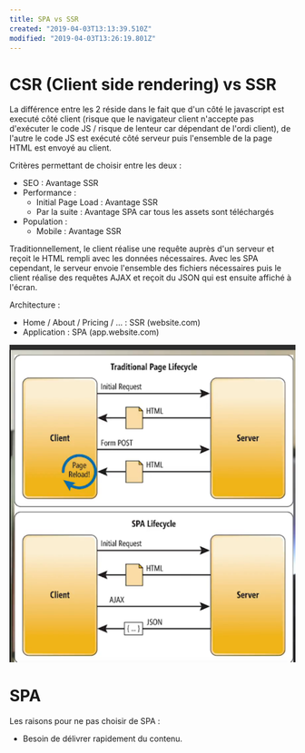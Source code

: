 ```yaml
---
title: SPA vs SSR
created: "2019-04-03T13:13:39.510Z"
modified: "2019-04-03T13:26:19.801Z"
---
```


# CSR (Client side rendering) vs SSR

La différence entre les 2 réside dans le fait que d'un côté le javascript est executé côté client (risque que le navigateur client n'accepte pas d'exécuter le code JS / risque de lenteur car dépendant de l'ordi client), de l'autre le code JS est exécuté côté serveur puis l'ensemble de la page HTML est envoyé au client.

Critères permettant de choisir entre les deux :

- SEO : Avantage SSR
- Performance :
  - Initial Page Load : Avantage SSR
  - Par la suite : Avantage SPA car tous les assets sont téléchargés
- Population :
  - Mobile : Avantage SSR

Traditionnellement, le client réalise une requête auprès d'un serveur et reçoit le HTML rempli avec les données nécessaires.
Avec les SPA cependant, le serveur envoie l'ensemble des fichiers nécessaires puis le client réalise des requêtes AJAX et reçoit du JSON qui est ensuite affiché à l'écran.

Architecture :

- Home / About / Pricing / ... : SSR (website.com)
- Application : SPA (app.website.com)

![](./attachments/SPA_&_SSR_lifecycles.png)

# SPA

Les raisons pour ne pas choisir de SPA :

- Besoin de délivrer rapidement du contenu.
